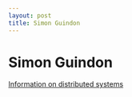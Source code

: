 ```yaml
---
layout: post
title: Simon Guindon
---
```


# Simon Guindon



[Information on distributed systems](distributed-systems)